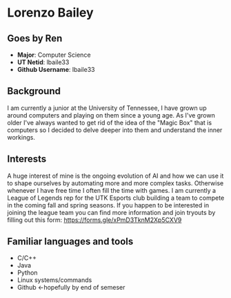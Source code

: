 # Lorenzo Bailey 
## Goes by Ren

- **Major**: Computer Science
- **UT Netid**: lbaile33
- **Github Username**: lbaile33

## Background

I am currently a junior at the University of Tennessee, I have grown up around computers and playing on them since a young age. As I've grown older I've always wanted to get rid of the idea of the "Magic Box" that is computers so I decided to delve deeper into them and understand the inner workings.

## Interests

A huge interest of mine is the ongoing evolution of AI and how we can use it to shape ourselves by automating more and more complex tasks. Otherwise whenever I have free time I often fill the time with games. I am currently a League of Legends rep for the UTK Esports club building a team to compete in the coming fall and spring seasons.
If you happen to be interested in joining the league team you can find more information and join tryouts by filling out this form: https://forms.gle/xPmD3TknM2Xp5CXV9

## Familiar languages and tools

- C/C++
- Java
- Python
- Linux systems/commands
- Github <-hopefully by end of semeser
